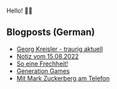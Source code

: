 Hello! 👋🏻

## Blogposts (German)
<!-- BLOG-POST-LIST:START -->
- [Georg Kreisler - traurig aktuell](https://maurice-renck.de/de/notes/2022/1661101276)
- [Notiz vom 15.08.2022](https://maurice-renck.de/de/notes/2022/1660576336)
- [So eine Frechheit!](https://maurice-renck.de/de/blog/2022/so-eine-frechheit)
- [Generation Games](https://maurice-renck.de/de/notes/2022/1659585104)
- [Mit Mark Zuckerberg am Telefon](https://maurice-renck.de/de/blog/2022/mit-mark-zuckerberg-am-telefon)
<!-- BLOG-POST-LIST:END -->

<!--
**mauricerenck/mauricerenck** is a ✨ _special_ ✨ repository because its `README.md` (this file) appears on your GitHub profile.

Here are some ideas to get you started:

- 🔭 I’m currently working on ...
- 🌱 I’m currently learning ...
- 👯 I’m looking to collaborate on ...
- 🤔 I’m looking for help with ...
- 💬 Ask me about ...
- 📫 How to reach me: ...
- 😄 Pronouns: ...
- ⚡ Fun fact: ...
-->
